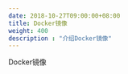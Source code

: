 ```yaml
---
date: 2018-10-27T09:00:00+08:00
title: Docker镜像
weight: 400
description : "介绍Docker镜像"
---
```


Docker镜像